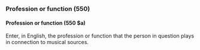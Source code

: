### Profession or function (550)

#### Profession or function (550 $a)
Enter, in English, the profession or function that the person in question plays in connection to musical sources.

